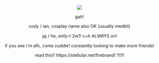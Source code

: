 <p align="center">
<img src="https://github.com/keitai-renwa/read-me/assets/148765164/c9f76e50-cbe9-4a46-b80e-3248af5ab22c" />
</p>

 <p align="center"> gah! </p>
 <p align="center"> cody / ian, cosplay name also OK (usually medkit) </p>
<p align="center"> x̲e̲ / he, enfp-t 2w1! c+h ALWAYS on! </p>
<p align="center"> if you see i'm afk, come cuddle! constantly looking to make more friends!</p>
<p align="center"> read this!! https://stellular.net/firebrand! !!!!!! </p>
